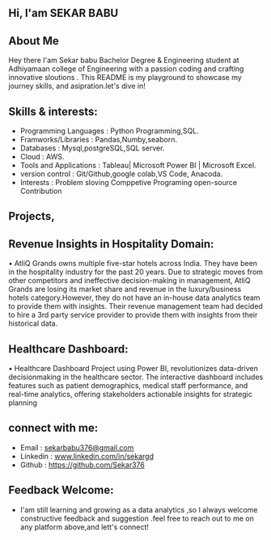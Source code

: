 ## Hi, I'am SEKAR BABU
## About Me

Hey there I'am Sekar babu Bachelor Degree & Engineering student at Adhiyamaan college of Engineering with a passion
coding and crafting innovative sloutions . This README is my playground to showcase my journey skills, and asipration.let's dive in!

## Skills & interests:
* Programming Languages  :  Python Programming,SQL.      
* Framworks/Libraries          :  Pandas,Numby,seaborn.
* Databases                          :  Mysql,postgreSQL,SQL server.
* Cloud                                 : AWS.
* Tools and Applications      : Tableau| Microsoft Power BI | Microsoft Excel.
* version  control                 : Git/Github,google colab,VS Code, Anacoda.  
* Interests                            :  Problem sloving Comppetive Programing open-source Contribution   
  
## Projects, 
## Revenue Insights in Hospitality Domain:     
   • AtliQ Grands owns multiple five-star hotels across India. They have been in the hospitality
     industry for the past 20 years. Due to strategic moves from other competitors and
     ineffective decision-making in management, AtliQ Grands are losing its market share and
     revenue in the luxury/business hotels category.However, they do not have an in-house
     data analytics team to provide them with insights. Their revenue management team had
     decided to hire a 3rd party service provider to provide them with insights from their
     historical data. 
## Healthcare Dashboard:
  • Healthcare Dashboard Project using Power BI, revolutionizes data-driven decisionmaking in the healthcare sector. The interactive dashboard includes features such as patient
    demographics, medical staff performance, and real-time analytics, offering stakeholders
    actionable insights for strategic planning

## connect with me:
* Email      : sekarbabu376@gmail.com
* Linkedin : www.linkedin.com/in/sekargd
* Github    : https://github.com/Sekar376

## Feedback Welcome:
* I'am still learning and growing as a data analytics ,so I always welcome constructive feedback and suggestion .feel free to reach out to me on any platform above,and lett's connect!
